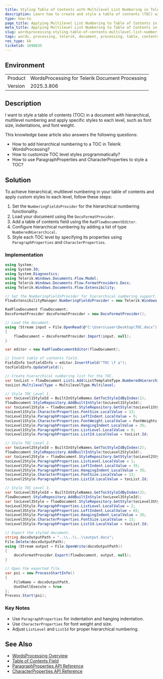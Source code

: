 ```yaml
---
title: Styling Table of Contents with Multilevel List Numbering in Telerik WordsProcessing
description: Learn how to create and style a table of contents (TOC) with hierarchical, multilevel list numbering in Telerik WordsProcessing.
type: how-to
page_title: Applying Multilevel List Numbering to Table of Contents in Telerik WordsProcessing
meta_title: Applying Multilevel List Numbering to Table of Contents in Telerik WordsProcessing
slug: wordsprocessing-styling-table-of-contents-multilevel-list-numbering-telerik
tags: words, processing, telerik, document, processing, table, contents, toc, hierarchical, numbering, styling, multilevel, list, word, docx
res_type: kb
ticketid: 1698635
---
```


## Environment

<table>
<tbody>
<tr>
<td> Product </td>
<td> WordsProcessing for Telerik Document Processing </td>
</tr>
<tr>
<td> Version </td>
<td> 2025.3.806 </td>
</tr>
</tbody>
</table>

## Description

I want to style a table of contents (TOC) in a document with hierarchical, multilevel numbering and apply specific styles to each level, such as font size, indentations, and font weight.

This knowledge base article also answers the following questions:
- How to add hierarchical numbering to a TOC in Telerik WordsProcessing?
- How to customize TOC level styles programmatically?
- How to use ParagraphProperties and CharacterProperties to style a TOC?

## Solution

To achieve hierarchical, multilevel numbering in your table of contents and apply custom styles to each level, follow these steps:

1. Set the `NumberingFieldsProvider` for the hierarchical numbering functionality.
2. Load your document using the `DocxFormatProvider`.
3. Add a table of contents field using the `RadFlowDocumentEditor`.
4. Configure hierarchical numbering by adding a list of type `NumberedHierarchical`.
5. Style each TOC level by specifying its properties using `ParagraphProperties` and `CharacterProperties`.

### Implementation

```csharp
using System;
using System.IO;
using System.Diagnostics;
using Telerik.Windows.Documents.Flow.Model;
using Telerik.Windows.Documents.Flow.FormatProviders.Docx;
using Telerik.Windows.Documents.Flow.Extensibility;

// Set the NumberingFieldsProvider for hierarchical numbering support.
FlowExtensibilityManager.NumberingFieldsProvider = new Telerik.Windows.Documents.Flow.FormatProviders.Pdf.NumberingFieldsProvider();

RadFlowDocument flowDocument;
DocxFormatProvider docxFormatProvider = new DocxFormatProvider();

// Load the document.
using (Stream input = File.OpenRead(@"C:\Users\user\Desktop\TOC.docx"))
{
    flowDocument = docxFormatProvider.Import(input, null);
}

var editor = new RadFlowDocumentEditor(flowDocument);

// Insert table of contents field.
FieldInfo tocFieldInfo = editor.InsertField("TOC \f a");
tocFieldInfo.UpdateField();

// Create hierarchical numbering list for the TOC.
var tocList = flowDocument.Lists.Add(ListTemplateType.NumberedHierarchical);
tocList.MultilevelType = MultilevelType.Multilevel;

// Style TOC Level 1.
var tocLevel1StyleId = BuiltInStyleNames.GetTocStyleIdByIndex(1);
flowDocument.StyleRepository.AddBuiltInStyle(tocLevel1StyleId);
var tocLevel1Style = flowDocument.StyleRepository.GetStyle(tocLevel1StyleId);
tocLevel1Style.CharacterProperties.FontSize.LocalValue = 13;
tocLevel1Style.ParagraphProperties.LeftIndent.LocalValue = 0;
tocLevel1Style.CharacterProperties.FontWeight.LocalValue = FontWeights.Bold;
tocLevel1Style.ParagraphProperties.HangingIndent.LocalValue = 35;
tocLevel1Style.ParagraphProperties.ListLevel.LocalValue = 0;
tocLevel1Style.ParagraphProperties.ListId.LocalValue = tocList.Id;

// Style TOC Level 2.
var tocLevel2StyleId = BuiltInStyleNames.GetTocStyleIdByIndex(2);
flowDocument.StyleRepository.AddBuiltInStyle(tocLevel2StyleId);
var tocLevel2Style = flowDocument.StyleRepository.GetStyle(tocLevel2StyleId);
tocLevel2Style.ParagraphProperties.ListLevel.LocalValue = 1;
tocLevel2Style.ParagraphProperties.LeftIndent.LocalValue = 35;
tocLevel2Style.ParagraphProperties.HangingIndent.LocalValue = 35;
tocLevel2Style.CharacterProperties.FontSize.LocalValue = 13;
tocLevel2Style.ParagraphProperties.ListId.LocalValue = tocList.Id;

// Style TOC Level 3.
var tocLevel3StyleId = BuiltInStyleNames.GetTocStyleIdByIndex(3);
flowDocument.StyleRepository.AddBuiltInStyle(tocLevel3StyleId);
var tocLevel3Style = flowDocument.StyleRepository.GetStyle(tocLevel3StyleId);
tocLevel3Style.ParagraphProperties.ListLevel.LocalValue = 2;
tocLevel3Style.ParagraphProperties.LeftIndent.LocalValue = 65;
tocLevel3Style.ParagraphProperties.HangingIndent.LocalValue = 35;
tocLevel3Style.CharacterProperties.FontSize.LocalValue = 13;
tocLevel3Style.ParagraphProperties.ListId.LocalValue = tocList.Id;

// Export the styled document.
string docxOutputPath = "..\\..\\..\\output.docx";
File.Delete(docxOutputPath);
using (Stream output = File.OpenWrite(docxOutputPath))
{
    docxFormatProvider.Export(flowDocument, output, null);
}

// Open the exported file.
var psi = new ProcessStartInfo()
{
    FileName = docxOutputPath,
    UseShellExecute = true
};
Process.Start(psi);
```

### Key Notes
- Use `ParagraphProperties` for indentation and hanging indentation.
- Use `CharacterProperties` for font weight and size.
- Adjust `ListLevel` and `ListId` for proper hierarchical numbering.

## See Also

- [WordsProcessing Overview](https://docs.telerik.com/devtools/document-processing/libraries/radwordsprocessing/overview)
- [Table of Contents Field](https://docs.telerik.com/devtools/document-processing/libraries/radwordsprocessing/fields/table-of-contents)
- [ParagraphProperties API Reference](https://docs.telerik.com/devtools/document-processing/libraries/radwordsprocessing/api/telerik.windows.documents.flow.model.paragraphproperties)
- [CharacterProperties API Reference](https://docs.telerik.com/devtools/document-processing/libraries/radwordsprocessing/api/telerik.windows.documents.flow.model.characterproperties) 
